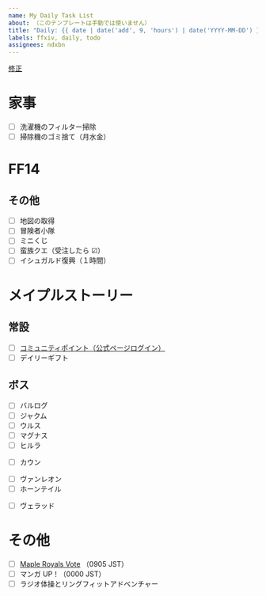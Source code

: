 ```yaml
---
name: My Daily Task List
about: （このテンプレートは手動では使いません）
title: "Daily: {{ date | date('add', 9, 'hours') | date('YYYY-MM-DD') }}"
labels: ffxiv, daily, todo
assignees: ndxbn
---
```

[修正](https://github.com/ndxbn/ndxbn/edit/master/.github/ISSUE_TEMPLATE/zz33-daily-todo.md)
# 家事

- [ ] 洗濯機のフィルター掃除
- [ ] 掃除機のゴミ捨て（月水金）

# FF14
<!--
## ルーレット・チャレンジ

クリアしたら ☑

- [ ] エキスパート
- [ ] レベル 80
- [ ] レベル 50-60-70
- [ ] レベリング
- [ ] 討伐・討滅
- [ ] メインクエスト
- [ ] ギルドオーダー
- [ ] アライアンスレイド
- [ ] ノーマルレイド
- [ ] メンター
- [ ] フロントライン

## モブハン

- [ ] 新生
- [ ] クラン
- [ ] ベテラン
- [ ] ナッツクラン
- [ ] A ツアー
-->
## その他

<!--
- [ ] 水やり
- [ ] 24 人レイド（ミニオン目的）
-->
- [ ] 地図の取得
- [ ] 冒険者小隊
- [ ] ミニくじ
- [ ] 蛮族クエ（受注したら ☑）
- [ ] イシュガルド復興（１時間）
<!--
- [ ] グンヒルドディルーブラム
- [ ] グラカン納品
-->

# メイプルストーリー
## 常設

- [ ] [コミュニティポイント（公式ページログイン）](https://maplestory.nexon.co.jp/)
- [ ] デイリーギフト

<!--

- [ ] シンボルデイリー
- [ ] エルダスペクトラム
- [ ] 腹ペコのムト

- [ ] モンスターコレクション
- [ ] 専門技術とアディトード
- [ ] モンスターパーク
- [ ] ディメンション インベイド
- [ ] 試験の塔
-->

## ボス

- [ ] バルログ
- [ ] ジャクム
- [ ] ウルス
- [ ] マグナス
- [ ] ヒルラ
<!-- - [ ] ランマル -->
- [ ] カウン
<!-- - [ ] ビシャス ノーマル -->
<!-- - [ ] ピエール ノーマル -->
<!-- - [ ] バンバン ノーマル -->
<!-- - [ ] ブラッディクィーン ノーマル -->
<!-- - [ ] ベルルム ノーマル -->
- [ ] ヴァンレオン
- [ ] ホーンテイル
<!-- - [ ] アカイラム -->
<!-- - [ ] ノウ姫 -->
- [ ] ヴェラッド
<!-- - [ ] ジュリエッタ -->
<!-- - [ ] ピンクビーン -->
<!-- - [ ] クロス -->
<!-- - [ ] シグナス -->
<!-- - [ ] スウ -->
<!-- - [ ] デミアン -->
<!-- - [ ] 明智光秀 -->
<!-- - [ ] ルシード -->
<!-- - [ ] ウィル -->
<!-- - [ ] ダスク -->
<!-- - [ ] 真・ヒルラ -->
<!-- - [ ] デュンケル -->
<!-- - [ ] 暗黒の魔法使い -->
<!-- - [ ] セレン -->
 
# その他

- [ ] [Maple Royals Vote](https://mapleroyals.com/?page=vote) （0905 JST）
- [ ] マンガ UP！（0000 JST）
- [ ] ラジオ体操とリングフィットアドベンチャー
